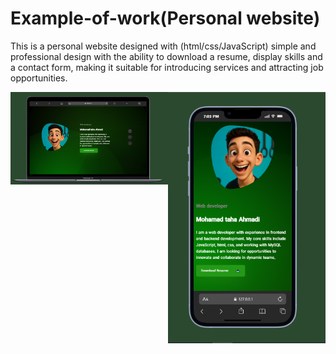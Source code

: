  # Example-of-work(Personal website)
 This is a personal website designed with (html/css/JavaScript) simple and professional design with the ability to
 download a resume, display skills and a contact form, making it suitable for introducing services and attracting job
opportunities.
<div style="display: grid; grid-template-columns: repeat(2, auto); grid-auto-rows: repeat(1, auto);">
    <img src="Example-of-work-1.png" width="950">
    <img src="Example-of-work-1(mob).png">
</div>
